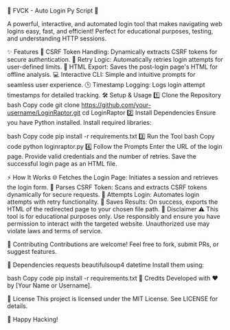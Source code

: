 🚀 FVCK - Auto Login Py Script 🦖

A powerful, interactive, and automated login tool that makes navigating web logins easy, fast, and efficient! Perfect for educational purposes, testing, and understanding HTTP sessions.

✨ Features
🔑 CSRF Token Handling: Dynamically extracts CSRF tokens for secure authentication.
🔁 Retry Logic: Automatically retries login attempts for user-defined limits.
📄 HTML Export: Saves the post-login page's HTML for offline analysis.
💻 Interactive CLI: Simple and intuitive prompts for seamless user experience.
🕒 Timestamp Logging: Logs login attempt timestamps for detailed tracking.
🛠️ Setup & Usage
1️⃣ Clone the Repository
bash
Copy code
git clone https://github.com/your-username/LoginRaptor.git
cd LoginRaptor
2️⃣ Install Dependencies
Ensure you have Python installed. Install required libraries:

bash
Copy code
pip install -r requirements.txt
3️⃣ Run the Tool
bash
Copy code
python loginraptor.py
4️⃣ Follow the Prompts
Enter the URL of the login page.
Provide valid credentials and the number of retries.
Save the successful login page as an HTML file.

⚡ How It Works
🌐 Fetches the Login Page: Initiates a session and retrieves the login form.
🔎 Parses CSRF Token: Scans and extracts CSRF tokens dynamically for secure requests.
🎯 Attempts Login: Automates login attempts with retry functionality.
💾 Saves Results: On success, exports the HTML of the redirected page to your chosen file path.
🚨 Disclaimer
⚠️ This tool is for educational purposes only.
Use responsibly and ensure you have permission to interact with the targeted website. Unauthorized use may violate laws and terms of service.

🌟 Contributing
Contributions are welcome! Feel free to fork, submit PRs, or suggest features.

🧰 Dependencies
requests
beautifulsoup4
datetime
Install them using:

bash
Copy code
pip install -r requirements.txt
🎉 Credits
Developed with ❤️ by [Your Name or Username].

🐙 License
This project is licensed under the MIT License. See LICENSE for details.

🚀 Happy Hacking!
